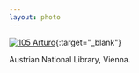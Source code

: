 ```yaml
---
layout: photo
---
```


[![105 Arturo](https://c2.staticflickr.com/6/5672/22276375065_9208020b05_c.jpg)](https://www.flickr.com/photos/131440297@N08/22276375065/){:target="_blank"}

Austrian National Library, Vienna.
